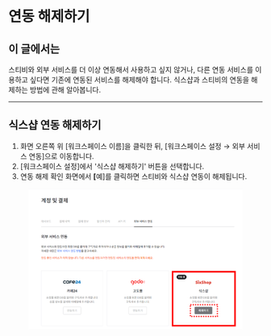 # 연동 해제하기

## 이 글에서는

스티비와 외부 서비스를 더 이상 연동해서 사용하고 싶지 않거나, 다른 연동 서비스를 이용하고 싶다면 기존에 연동된 서비스를 해제해야 합니다. 식스샵과 스티비의 연동을 해제하는 방법에 관해 알아봅니다.

***

## 식스샵 연동 해제하기

1. 화면 오른쪽 위 \[워크스페이스 이름]을 클릭한 뒤, \[워크스페이스 설정 → 외부 서비스 연동]으로 이동합니다.
2. \[워크스페이스 설정]에서 '식스샵 해제하기' 버튼을 선택합니다.
3. 연동 해제 확인 화면에서 **\[**&#xC608;]를 클릭하면 스티비와 식스샵 연동이 해제됩니다.

<figure><img src="../../.gitbook/assets/image (37).png" alt=""><figcaption></figcaption></figure>
